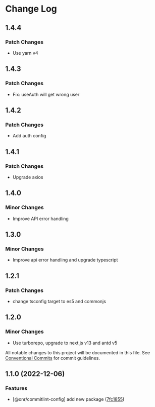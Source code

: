 # Change Log

## 1.4.4

### Patch Changes

- Use yarn v4

## 1.4.3

### Patch Changes

- Fix: useAuth will get wrong user

## 1.4.2

### Patch Changes

- Add auth config

## 1.4.1

### Patch Changes

- Upgrade axios

## 1.4.0

### Minor Changes

- Improve API error handling

## 1.3.0

### Minor Changes

- Improve api error handling and upgrade typescript

## 1.2.1

### Patch Changes

- change tsconfig target to es5 and commonjs

## 1.2.0

### Minor Changes

- Use turborepo, upgrade to next.js v13 and antd v5

All notable changes to this project will be documented in this file.
See [Conventional Commits](https://conventionalcommits.org) for commit guidelines.

## 1.1.0 (2022-12-06)

### Features

- [@onr/commitlint-config] add new package ([7fc1855](https://github.com/OnrampLab/onr-react-ui/commit/7fc1855cbc5a1d6dd1e6eed4265d703b9f3e8f82))
